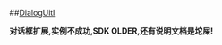 ##[DialogUitl](http://p.codekk.com/detail/Android/hss01248/DialogUtil)

**对话框扩展,实例不成功,SDK OLDER,还有说明文档是坨屎!**